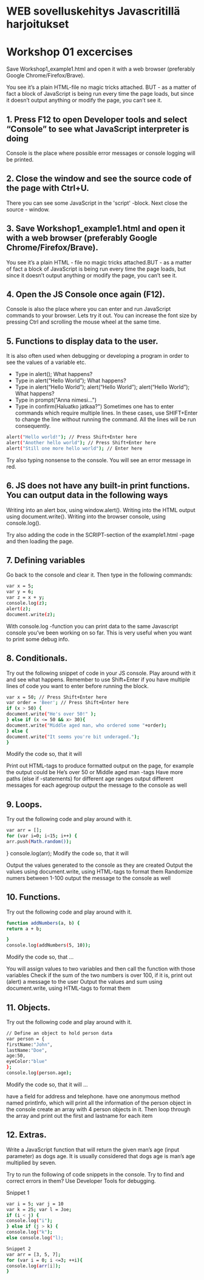 # WEB sovelluskehitys Javascritillä harjoitukset

# Workshop 01 excercises
Save Workshop1_example1.html and open it with a web browser (preferably Google Chrome/Firefox/Brave).

You see it’s a plain HTML-file no magic tricks attached. BUT - as a matter of fact a block of JavaScript is being run every time the page loads, but since it doesn’t output anything or modify the page, you can’t see it.


##  1. Press F12 to open Developer tools and select “Console” to see what JavaScript interpreter is doing

Console is the place where possible error messages or console logging will be printed.


##  2. Close the window and see the source code of the page with Ctrl+U.

There you can see some JavaScript in the 'script' -block. Next close the source - window.


##  3. Save Workshop1_example1.html and open it with a web browser (preferably Google Chrome/Firefox/Brave).

You see it’s a plain HTML - file no magic tricks attached.BUT - as a matter of fact a block of JavaScript is being run every time the page loads, but since it doesn’t output anything or modify the page, you can’t see it.


##  4. Open the JS Console once again (F12).

Console is also the place where you can enter and run JavaScript commands to your browser. Lets try it out. You can increase the font size by pressing Ctrl and scrolling the mouse wheel at the same time.


##  5. Functions to display data to the user.

It is also often used when debugging or developing a program in order to see the values of a variable etc.
- Type in alert(); What happens?
- Type in alert(“Hello World”); What happens?
- Type in alert(“Hello World”); alert(“Hello World”); alert(“Hello World”); What happens?
- Type in prompt("Anna nimesi...")
- Type in confirm(Haluatko jatkaa?")
Sometimes one has to enter commands which require multiple lines. In these cases, use SHIFT+Enter to change the line without running the command. All the lines will be run consequently.

```bash
alert("Hello world!"); // Press Shift+Enter here
alert("Another hello world"); // Press Shift+Enter here
alert("Still one more hello world"); // Enter here
```
Try also typing nonsense to the console. You will see an error message in red.


##  6. JS does not have any built-in print functions. You can output data in the following ways

Writing into an alert box, using window.alert().
Writing into the HTML output using document.write().
Writing into the browser console, using console.log().

Try also adding the code in the SCRIPT-section of the example1.html -page and then loading the page.

##  7. Defining variables

Go back to the console and clear it. Then type in the following commands:
```bash
var x = 5;
var y = 6;
var z = x + y;
console.log(z);
alert(z);
document.write(z);
```
With console.log -function you can print data to the same Javascript console you’ve been working on so far. This is very useful when you want to print some debug info.



##  8. Conditionals.

Try out the following snippet of code in your JS console. Play around with it and see what happens. Remember to use Shift+Enter if you have multiple lines of code you want to enter before running the block.
```bash
var x = 50; // Press Shift+Enter here
var order = 'Beer'; // Press Shift+Enter here
if (x > 50) {
document.write("He's over 50!" );
} else if (x <= 50 && x> 30){
document.write("Middle aged man, who ordered some "+order);
} else {
document.write("It seems you're bit underaged.");
}
```
Modify the code so, that it will

Print out HTML-tags to produce formatted output on the page, for example the output could be
He’s over 50
or Middle aged man -tags
Have more paths (else if -statements) for different age ranges
output different messages for each agegroup
output the message to the console as well

##  9. Loops.

Try out the following code and play around with it.
```bash
var arr = [];
for (var i=0; i<15; i++) {
arr.push(Math.random());
```
}
console.log(arr);
Modify the code so, that it will

Output the values generated to the console as they are created
Output the values using document.write, using HTML-tags to format them
Randomize numers between 1-100
output the message to the console as well
##  10. Functions.

Try out the following code and play around with it.
```bash
function addNumbers(a, b) {
return a + b;

}
console.log(addNumbers(5, 10));
```
Modify the code so, that ...

You will assign values to two variables and then call the function with those variables
Check if the sum of the two numbers is over 100, if it is, print out (alert) a message to the user
Output the values and sum using document.write, using HTML-tags to format them
##  11. Objects.

Try out the following code and play around with it.


```bash
// Define an object to hold person data
var person = {
firstName:"John",
lastName:"Doe",
age:50,
eyeColor:"blue"
};
console.log(person.age);
```
Modify the code so, that it will ...

have a field for address and telephone.
have one anonymous method named printInfo, which will print all the information of the person object in the console
create an array with 4 person objects in it. Then loop through the array and print out the first and lastname for each item
##  12. Extras.

Write a JavaScript function that will return the given man’s age (input parameter) as dogs age. It is usually considered that dogs age is man’s age multiplied by seven.


Try to run the following of code snippets in the console. Try to find and correct errors in them? Use Developer Tools for debugging.

Snippet 1
```bash
var i = 5; var j = 10
var k = 25; var l = Joe;
if (i < j) {
console.log("i");
} else if (j > k) {
console.log("k");
else console.log("l);
```
```bash
Snippet 2
var arr = [3, 5, 7];
for (var i = 0; i <=3; ++i){
console.log(arr[i]);
}
```

